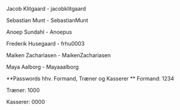 Jacob Klitgaard - jacobklitgaard

Sebastian Munt - SebastianMunt

Anoep Sundahl - Anoepus

Frederik Husegaard - frhu0003

Maiken Zachariasen - MaikenZachariasen

Maya Aalborg - Mayaaalborg


**Passwords hhv. Formand, Træner og Kasserer
**
Formand: 1234

Træner: 1000

Kasserer: 0000

